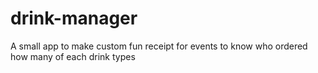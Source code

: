 # drink-manager
A small app to make custom fun receipt for events to know who ordered how many of each drink types
